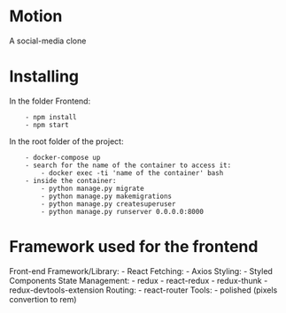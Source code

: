 # Motion
A social-media clone

# Installing

In the folder Frontend:

```
    - npm install
    - npm start
```

In the root folder of the project:

```
    - docker-compose up
    - search for the name of the container to access it:
        - docker exec -ti 'name of the container' bash
    - inside the container:
        - python manage.py migrate
        - python manage.py makemigrations
        - python manage.py createsuperuser
        - python manage.py runserver 0.0.0.0:8000
```

# Framework used for the frontend

Front-end Framework/Library:
    -   React
Fetching: 
    -   Axios
Styling:
    -   Styled Components
State Management:
    -   redux
    -   react-redux
    -   redux-thunk
    -   redux-devtools-extension
Routing:
    -   react-router
Tools:
    -   polished (pixels convertion to rem)
